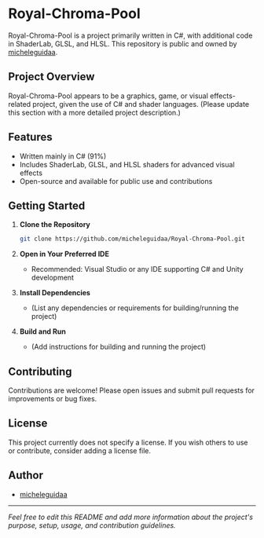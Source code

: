 # Royal-Chroma-Pool

Royal-Chroma-Pool is a project primarily written in C#, with additional code in ShaderLab, GLSL, and HLSL. This repository is public and owned by [micheleguidaa](https://github.com/micheleguidaa).

## Project Overview

Royal-Chroma-Pool appears to be a graphics, game, or visual effects-related project, given the use of C# and shader languages. (Please update this section with a more detailed project description.)

## Features

- Written mainly in C# (91%)
- Includes ShaderLab, GLSL, and HLSL shaders for advanced visual effects
- Open-source and available for public use and contributions

## Getting Started

1. **Clone the Repository**
   ```sh
   git clone https://github.com/micheleguidaa/Royal-Chroma-Pool.git
   ```
2. **Open in Your Preferred IDE**
   - Recommended: Visual Studio or any IDE supporting C# and Unity development

3. **Install Dependencies**
   - (List any dependencies or requirements for building/running the project)

4. **Build and Run**
   - (Add instructions for building and running the project)

## Contributing

Contributions are welcome! Please open issues and submit pull requests for improvements or bug fixes.

## License

This project currently does not specify a license. If you wish others to use or contribute, consider adding a license file.

## Author

- [micheleguidaa](https://github.com/micheleguidaa)

---

*Feel free to edit this README and add more information about the project's purpose, setup, usage, and contribution guidelines.*
